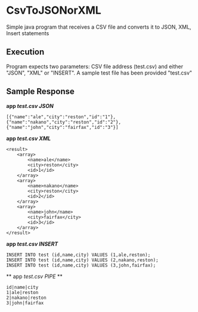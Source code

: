 # CsvToJSONorXML
Simple java program that receives a CSV file and converts it to JSON, XML, Insert statements

## Execution
Program expects two parameters: CSV file address (test.csv) and either "JSON", "XML" or "INSERT". 
A sample test file has been provided "test.csv" 


## Sample Response
**app _test.csv_ _JSON_**

```
[{"name":"ale","city":"reston","id":"1"},
{"name":"nakano","city":"reston","id":"2"},
{"name":"john","city":"fairfax","id":"3"}]

```

**app _test.csv_ _XML_**

```
<result>
	<array>
		<name>ale</name>
		<city>reston</city>
		<id>1</id>
	</array>
	<array>
		<name>nakano</name>
		<city>reston</city>
		<id>2</id>
	</array>
	<array>
		<name>john</name>
		<city>fairfax</city>
		<id>3</id>
	</array>
</result>

```

**app _test.csv_ _INSERT_**
```
INSERT INTO test (id,name,city) VALUES (1,ale,reston);
INSERT INTO test (id,name,city) VALUES (2,nakano,reston);
INSERT INTO test (id,name,city) VALUES (3,john,fairfax);

```

** app _test.csv_ _PIPE_ **

```
id|name|city
1|ale|reston
2|nakano|reston
3|john|fairfax
```
